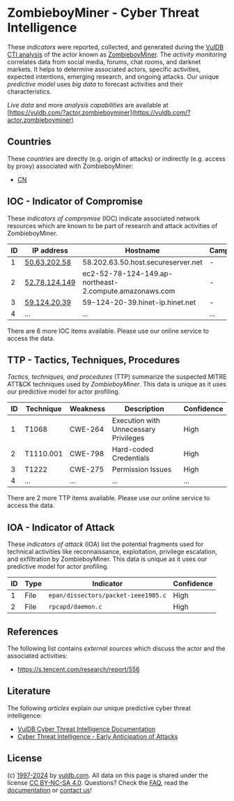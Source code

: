 # ZombieboyMiner - Cyber Threat Intelligence

These _indicators_ were reported, collected, and generated during the [VulDB CTI analysis](https://vuldb.com/?kb.cti) of the actor known as [ZombieboyMiner](https://vuldb.com/?actor.zombieboyminer). The _activity monitoring_ correlates data from social media, forums, chat rooms, and darknet markets. It helps to determine associated actors, specific activities, expected intentions, emerging research, and ongoing attacks. Our unique _predictive model_ uses _big data_ to forecast activities and their characteristics.

_Live data_ and more _analysis capabilities_ are available at [https://vuldb.com/?actor.zombieboyminer](https://vuldb.com/?actor.zombieboyminer)

## Countries

These _countries_ are directly (e.g. origin of attacks) or indirectly (e.g. access by proxy) associated with ZombieboyMiner:

* [CN](https://vuldb.com/?country.cn)

## IOC - Indicator of Compromise

These _indicators of compromise_ (IOC) indicate associated network resources which are known to be part of research and attack activities of ZombieboyMiner.

ID | IP address | Hostname | Campaign | Confidence
-- | ---------- | -------- | -------- | ----------
1 | [50.63.202.58](https://vuldb.com/?ip.50.63.202.58) | 58.202.63.50.host.secureserver.net | - | High
2 | [52.78.124.149](https://vuldb.com/?ip.52.78.124.149) | ec2-52-78-124-149.ap-northeast-2.compute.amazonaws.com | - | Medium
3 | [59.124.20.39](https://vuldb.com/?ip.59.124.20.39) | 59-124-20-39.hinet-ip.hinet.net | - | High
4 | ... | ... | ... | ...

There are 6 more IOC items available. Please use our online service to access the data.

## TTP - Tactics, Techniques, Procedures

_Tactics, techniques, and procedures_ (TTP) summarize the suspected MITRE ATT&CK techniques used by _ZombieboyMiner_. This data is unique as it uses our predictive model for actor profiling.

ID | Technique | Weakness | Description | Confidence
-- | --------- | -------- | ----------- | ----------
1 | T1068 | CWE-264 | Execution with Unnecessary Privileges | High
2 | T1110.001 | CWE-798 | Hard-coded Credentials | High
3 | T1222 | CWE-275 | Permission Issues | High
4 | ... | ... | ... | ...

There are 2 more TTP items available. Please use our online service to access the data.

## IOA - Indicator of Attack

These _indicators of attack_ (IOA) list the potential fragments used for technical activities like reconnaissance, exploitation, privilege escalation, and exfiltration by ZombieboyMiner. This data is unique as it uses our predictive model for actor profiling.

ID | Type | Indicator | Confidence
-- | ---- | --------- | ----------
1 | File | `epan/dissectors/packet-ieee1905.c` | High
2 | File | `rpcapd/daemon.c` | High

## References

The following list contains _external sources_ which discuss the actor and the associated activities:

* https://s.tencent.com/research/report/556

## Literature

The following _articles_ explain our unique predictive cyber threat intelligence:

* [VulDB Cyber Threat Intelligence Documentation](https://vuldb.com/?kb.cti)
* [Cyber Threat Intelligence - Early Anticipation of Attacks](https://www.scip.ch/en/?labs.20201022)

## License

(c) [1997-2024](https://vuldb.com/?kb.changelog) by [vuldb.com](https://vuldb.com/?kb.about). All data on this page is shared under the license [CC BY-NC-SA 4.0](https://creativecommons.org/licenses/by-nc-sa/4.0/). Questions? Check the [FAQ](https://vuldb.com/?kb.faq), read the [documentation](https://vuldb.com/?kb) or [contact us](https://vuldb.com/?contact)!
